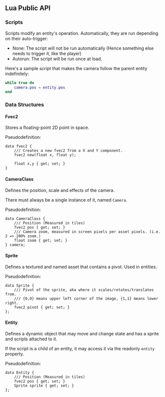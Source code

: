 ## Lua Public API

### Scripts
Scripts modify an entity's operation. Automatically, they are run depending on their auto-trigger:
- None: The script will not be run automatically (Hence something else needs to trigger it, like the player)
- Autorun: The script will be run once at load.

Here's a sample script that makes the camera follow the parent entity indefinitely:
```lua
while true do
    camera.pos = entity.pos
end
```

### Data Structures
#### Fvec2
Stores a floating-point 2D point in space.

Pseudodefinition:
```
data fvec2 {
    /// Creates a new fvec2 from a X and Y component.
    fvec2 new(float x, float y);

    float x,y { get; set; }
}
```
#### CameraClass
Defines the position, scale and effects of the camera.

There must always be a single instance of it, named `Camera`.

Pseudodefinition:
```
data CameraClass {
    /// Position (Measured in tiles)
    fvec2 pos { get; set; }
    /// Camera zoom, measured in screen pixels per asset pixels. (i.e. 2 => 200% zoom.)
    float zoom { get; set; }
} camera;
```
#### Sprite
Defines a textured and named asset that contains a pivot. Used in entities.

Pseudodefinition:
```
data Sprite {
    /// Pivot of the sprite, aka where it scales/rotates/translates from.
    /// {0,0} means upper left corner of the image, {1,1} means lower right.
    fvec2 pivot { get; set; }
};
```
#### Entity
Defines a dynamic object that may move and change state and has a sprite and scripts attached to it.

If the script is a child of an entity, it may access it via the readonly `entity` property.

Pseudodefinition:
```
data Entity {
    /// Position (Measured in tiles)
    fvec2 pos { get; set; }
    Sprite sprite { get; set; }
};
```